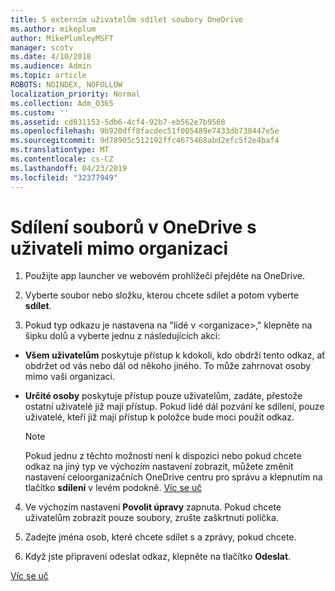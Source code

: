 ```yaml
---
title: S externím uživatelům sdílet soubory OneDrive
ms.author: mikeplum
author: MikePlumleyMSFT
manager: scotv
ms.date: 4/10/2018
ms.audience: Admin
ms.topic: article
ROBOTS: NOINDEX, NOFOLLOW
localization_priority: Normal
ms.collection: Adm_O365
ms.custom: ''
ms.assetid: cd031153-5db6-4cf4-92b7-eb562e7b9568
ms.openlocfilehash: 9b920dff8facdec51f005489e7433db738447e5e
ms.sourcegitcommit: 9d78905c512192ffc4675468abd2efc5f2e4baf4
ms.translationtype: MT
ms.contentlocale: cs-CZ
ms.lasthandoff: 04/23/2019
ms.locfileid: "32377949"
---
```

# <a name="share-files-in-onedrive-with-people-outside-your-organization"></a>Sdílení souborů v OneDrive s uživateli mimo organizaci

1. Použijte app launcher ve webovém prohlížeči přejděte na OneDrive. 
    
2. Vyberte soubor nebo složku, kterou chcete sdílet a potom vyberte **sdílet**. 
    
3. Pokud typ odkazu je nastavena na "lidé v \<organizace\>," klepněte na šipku dolů a vyberte jednu z následujících akcí: 
    
  - **Všem uživatelům** poskytuje přístup k kdokoli, kdo obdrží tento odkaz, ať obdržet od vás nebo dál od někoho jiného. To může zahrnovat osoby mimo vaši organizaci. 
    
  - **Určité osoby** poskytuje přístup pouze uživatelům, zadáte, přestože ostatní uživatelé již mají přístup. Pokud lidé dál pozvání ke sdílení, pouze uživatelé, kteří již mají přístup k položce bude moci použít odkaz. 
    
    > [!NOTE]
    > Pokud jednu z těchto možností není k dispozici nebo pokud chcete odkaz na jiný typ ve výchozím nastavení zobrazit, můžete změnit nastavení celoorganizačních OneDrive centru pro správu a klepnutím na tlačítko **sdílení** v levém podokně. [Víc se uč](https://go.microsoft.com/fwlink/?linkid=871961)
  
4. Ve výchozím nastavení **Povolit úpravy** zapnuta. Pokud chcete uživatelům zobrazit pouze soubory, zrušte zaškrtnutí políčka. 
    
5. Zadejte jména osob, které chcete sdílet s a zprávy, pokud chcete.
    
6. Když jste připraveni odeslat odkaz, klepněte na tlačítko **Odeslat**. 
    
[Víc se uč](https://go.microsoft.com/fwlink/?linkid=871861)
  

